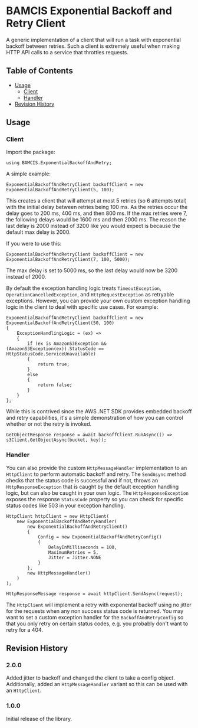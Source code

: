 # BAMCIS Exponential Backoff and Retry Client

A generic implementation of a client that will run a task with exponential backoff between retries. Such a client is extremely useful when making HTTP API calls to a service that throttles requests.

## Table of Contents
- [Usage](#usage)
  * [Client](#client)
  * [Handler](#handler)
- [Revision History](#revision-history)

## Usage

### Client

Import the package:

    using BAMCIS.ExponentialBackoffAndRetry;

A simple example:

    ExponentialBackoffAndRetryClient backoffClient = new ExponentialBackoffAndRetryClient(5, 100);

This creates a client that will attempt at most 5 retries (so 6 attempts total) with the initial delay between retries being 100 ms. As the retries occur the delay goes to 200 ms, 400 ms, and then 800 ms. If the max retries were 7, the following delays would be 1600 ms and then 2000 ms. The reason the last delay is 2000 instead of 3200 like you would expect is because the default max delay is 2000.

If you were to use this:

    ExponentialBackoffAndRetryClient backoffClient = new ExponentialBackoffAndRetryClient(7, 100, 5000);

The max delay is set to 5000 ms, so the last delay would now be 3200 instead of 2000.

By default the exception handling logic treats `TimeoutException`, `OperationCancelledException`, and `HttpRequestException` as retryable exceptions. However, you can provide your own custom exception handling logic in the client to deal with specific use cases. For example:

    ExponentialBackoffAndRetryClient backoffClient = new ExponentialBackoffAndRetryClient(50, 100)
    {
        ExceptionHandlingLogic = (ex) =>
        {
            if (ex is AmazonS3Exception && (AmazonS3Exception(ex)).StatusCode == HttpStatusCode.ServiceUnavailable)
            {
                return true;
            }
            else
            {
                return false;
            }
        }
    };

While this is contrived since the AWS .NET SDK provides embedded backoff and retry capabilities, it's  a simple demonstration of how you can control whether or not the retry is invoked.

    GetObjectResponse response = await backoffClient.RunAsync(() => s3Client.GetObjectAsync(bucket, key));

### Handler

You can also provide the custom `HttpMessageHandler` implementation to an `HttpClient` to perform automatic backoff and retry. The `SendAsync` method checks that the status code is successful and if not, throws an `HttpResponseException` that is caught by the default exception handling logic, but can also be caught in your own logic. The `HttpResponseException` exposes the response `StatusCode` property so you can check for specific status codes like 503 in your exception handling.

    HttpClient httpClient = new HttpClient(
        new ExponentialBackoffAndRetryHandler(
            new ExponentialBackoffAndRetryClient()
            {
                Config = new ExponentialBackoffAndRetryConfig()
                {
                    DelayInMilliseconds = 100,
                    MaximumRetries = 5,
                    Jitter = Jitter.NONE
                }
            },
            new HttpMessageHandler()
        )
    );

    HttpResponseMessage response = await httpClient.SendAsync(request);

The `HttpClient` will implement a retry with exponental backoff using no jitter for the requests when any non success status code is returned. You may want to set a custom exception handler for the `BackoffAndRetryConfig` so that you only retry on certain status codes, e.g. you probably don't want to retry for a 404.

## Revision History

### 2.0.0
Added jitter to backoff and changed the client to take a config object. Additionally, added an `HttpMessageHandler` variant so this can be used with an `HttpClient`.

### 1.0.0
Initial release of the library.
